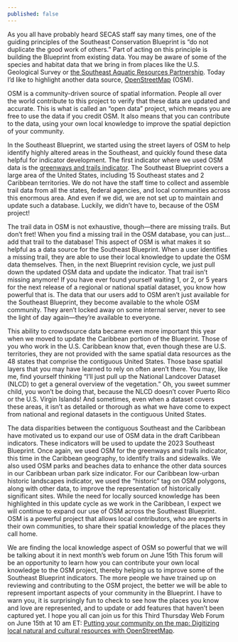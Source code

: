 ```yaml
---
published: false
---
```

As you all have probably heard SECAS staff say many times, one of the guiding principles of the Southeast Conservation Blueprint is “do not duplicate the good work of others.” Part of acting on this principle is building the Blueprint from existing data. You may be aware of some of the species and habitat data that we bring in from places like the U.S. Geological Survey or [the Southeast Aquatic Resources Partnership](http://secassoutheast.org/2023/04/20/Highlighting-three-freshwater-aquatic-indicators-co-developed-with-SARP.html). Today I’d like to highlight another data source, [OpenStreetMap](https://www.openstreetmap.org/about) (OSM).

OSM is a community-driven source of spatial information. People all over the world contribute to this project to verify that these data are updated and accurate. This is what is called an “open data” project, which means you are free to use the data if you credit OSM. It also means that you can contribute to the data, using your own local knowledge to improve the spatial depiction of your community.

In the Southeast Blueprint, we started using the street layers of OSM to help identify highly altered areas in the Southeast, and quickly found these data helpful for indicator development. The first indicator where we used OSM data is the [greenways and trails indicator](https://secas-fws.hub.arcgis.com/maps/fws::greenways-trails-southeast-blueprint-indicator/about). The Southeast Blueprint covers a large area of the United States, including 15 Southeast states and 2 Caribbean territories. We do not have the staff time to collect and assemble trail data from all the states, federal agencies, and local communities across this enormous area. And even if we did, we are not set up to maintain and update such a database. Luckily, we didn’t have to, because of the OSM project! 

The trail data in OSM is not exhaustive, though—there are missing trails. But don’t fret! When you find a missing trail in the OSM database, you can just…add that trail to the database! This aspect of OSM is what makes it so helpful as a data source for the Southeast Blueprint. When a user identifies a missing trail, they are able to use their local knowledge to update the OSM data themselves. Then, in the next Blueprint revision cycle, we just pull down the updated OSM data and update the indicator. That trail isn’t missing anymore! If you have ever found yourself waiting 1, or 2, or 5 years for the next release of a regional or national spatial dataset, you know how powerful that is. The data that our users add to OSM aren’t just available for the Southeast Blueprint, they become available to the whole OSM community. They aren’t locked away on some internal server, never to see the light of day again—they’re available to everyone.  

This ability to crowdsource data became even more important this year when we moved to update the Caribbean portion of the Blueprint. Those of you who work in the U.S. Caribbean know that, even though these are U.S. territories, they are not provided with the same spatial data resources as the 48 states that comprise the contiguous United States. Those base spatial layers that you may have learned to rely on often aren’t there. You may, like me, find yourself thinking “I’ll just pull up the National Landcover Dataset (NLCD) to get a general overview of the vegetation.” Oh, you sweet summer child, you won’t be doing that, because the NLCD doesn’t cover Puerto Rico or the U.S. Virgin Islands! And sometimes, even when a dataset covers these areas, it isn’t as detailed or thorough as what we have come to expect from national and regional datasets in the contiguous United States. 

The data disparities between the contiguous Southeast and the Caribbean have motivated us to expand our use of OSM data in the draft Caribbean indicators. These indicators will be used to update the 2023 Southeast Blueprint. Once again, we used OSM for the greenways and trails indicator, this time in the Caribbean geography, to identify trails and sidewalks. We also used OSM parks and beaches data to enhance the other data sources in our Caribbean urban park size indicator. For our Caribbean low-urban historic landscapes indicator, we used the “historic” tag on OSM polygons, along with other data, to improve the representation of historically significant sites. While the need for locally sourced knowledge has been highlighted in this update cycle as we work in the Caribbean, I expect we will continue to expand our use of OSM across the Southeast Blueprint. OSM is a powerful project that allows local contributors, who are experts in their own communities, to share their spatial knowledge of the places they call home. 

We are finding the local knowledge aspect of OSM so powerful that we will be talking about it in next month’s web forum on June 15th This forum will be an opportunity to learn how you can contribute your own local knowledge to the OSM project, thereby helping us to improve some of the Southeast Blueprint indicators. The more people we have trained up on reviewing and contributing to the OSM project, the better we will be able to represent important aspects of your community in the Blueprint. I have to warn you, it is surprisingly fun to check to see how the places you know and love are represented, and to update or add features that haven’t been captured yet. I hope you all can join us for this Third Thursday Web Forum on June 15th at 10 am ET: [Putting your community on the map: Digitizing local natural and cultural resources with OpenStreetMap](https://calendar.google.com/calendar/event?eid=MW5nc201Y3Zyb2ViaDg0YWVmcDR1OGNwaHYgc2VjYXNzb3V0aGVhc3RAbQ&ctz=America/New_York).

